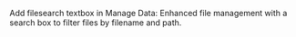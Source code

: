 Add filesearch textbox in Manage Data: Enhanced file management with a search box to filter files by filename and path.